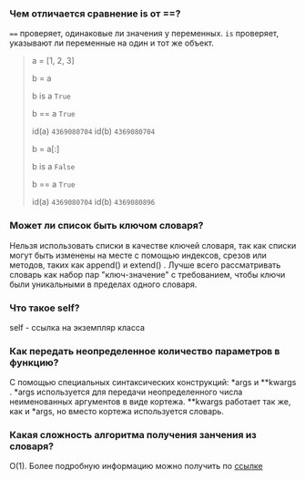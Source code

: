 ### Чем отличается сравнение is от ==?
`==` проверяет, одинаковые ли значения у переменных. `is` проверяет, указывают ли переменные на один и тот же объект.
> a = [1, 2, 3]
>
> b = a
>
> b is a `True`
>
> b == a `True`
>
> id(a) `4369080704`
> id(b) `4369080704`
> 
> b = a[:]
> 
> b is a `False`
>
> b == a `True`
>
> id(a) `4369080704`
> id(b) `4369080896`

### Может ли список быть ключом словаря?
Нельзя использовать списки в качестве ключей словаря, так как списки могут быть изменены на месте с помощью индексов, срезов или методов, таких как append() и extend() . Лучше всего рассматривать словарь как набор пар "ключ-значение" с требованием, чтобы ключи были уникальными в пределах одного словаря.

### Что такое self?
self - ссылка на экземпляр класса

### Как передать неопределенное количество параметров в функцию?
C помощью специальных синтаксических конструкций: *args и **kwargs . 
*args используется для передачи неопределенного числа неименованных аргументов в виде кортежа.
**kwargs работает так же, как и *args, но вместо кортежа используется словарь. 

### Какая сложность алгоритма получения занчения из словаря?
O(1). Более подробную информацию можно получить по [ссылке](https://proglib.io/p/slozhnost-algoritmov-i-operaciy-na-primere-python-2020-11-03)
